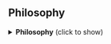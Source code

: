 ## Philosophy

<details>
	<summary><b>Philosophy</b> (click to show)</summary>

Prior to SheetJS, APIs for processing spreadsheet files were format-specific.
Third-party libraries either supported one format, or they involved a separate
set of classes for each supported file type.  Even though XLSB was introduced in
Excel 2007, nothing outside of SheetJS or Excel supported the format.

To promote a format-agnostic view, js-xlsx starts from a pure-JS representation
that we call the ["Common Spreadsheet Format"](#common-spreadsheet-format).
Emphasizing a uniform object representation enables radical features like format
conversion (e.g. reading an XLSX template and saving as XLS) and circumvents the
"class trap".  By abstracting the complexities of the various formats, tools
need not worry about the specific file type!

A simple object representation combined with careful coding practices enables
use cases in older browsers and in alternative environments like ExtendScript
and Web Workers. It is always tempting to use the latest and greatest features,
but they tend to require the latest versions of browsers, limiting usability.

Utility functions capture common use cases like generating JS objects or HTML.
Most simple operations should only require a few lines of code.  More complex
operations generally should be straightforward to implement.

Excel pushes the XLSX format as default starting in Excel 2007.  However, there
are other formats with more appealing properties.  For example, the XLSB format
is spiritually similar to XLSX but files often tend up taking less than half the
space and open much faster!  Even though an XLSX writer is available, other
format writers are available so users can take advantage of the unique
characteristics of each format.

</details>

